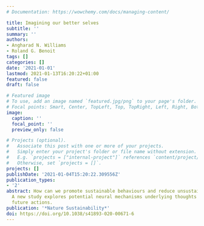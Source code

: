 ```yaml
---
# Documentation: https://wowchemy.com/docs/managing-content/

title: Imagining our better selves
subtitle: ''
summary: ''
authors:
- Angharad N. Williams
- Roland G. Benoit
tags: []
categories: []
date: '2021-01-01'
lastmod: 2021-01-13T16:20:22+01:00
featured: false
draft: false

# Featured image
# To use, add an image named `featured.jpg/png` to your page's folder.
# Focal points: Smart, Center, TopLeft, Top, TopRight, Left, Right, BottomLeft, Bottom, BottomRight.
image:
  caption: ''
  focal_point: ''
  preview_only: false

# Projects (optional).
#   Associate this post with one or more of your projects.
#   Simply enter your project's folder or file name without extension.
#   E.g. `projects = ["internal-project"]` references `content/project/deep-learning/index.md`.
#   Otherwise, set `projects = []`.
projects: []
publishDate: '2021-01-04T15:20:22.309556Z'
publication_types:
- '2'
abstract: How can we promote sustainable behaviours and reduce unsustainable ones?
  A new study explores potential neural mechanisms underlying thoughts about farsighted
  future actions.
publication: '*Nature Sustainability*'
doi: https://doi.org/10.1038/s41893-020-00671-6
---
```

